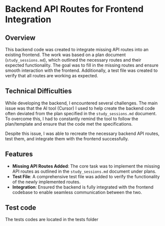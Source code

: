 # Backend API Routes for Frontend Integration

## Overview

This backend code was created to integrate missing API routes into an existing frontend. The work was based on a plan document (`study_sessions.md`), which outlined the necessary routes and their expected functionality. The goal was to fill in the missing routes and ensure smooth interaction with the frontend. Additionally, a test file was created to verify that all routes are working as expected.

## Technical Difficulties

While developing the backend, I encountered several challenges. The main issue was that the AI tool (Cursor) I used to help create the backend code often deviated from the plan specified in the `study_sessions.md` document. To overcome this, I had to constantly remind the tool to follow the plan/template and ensure that the code met the specifications.

Despite this issue, I was able to recreate the necessary backend API routes, test them, and integrate them with the frontend successfully.

## Features

- **Missing API Routes Added**: The core task was to implement the missing API routes as outlined in the `study_sessions.md` document under plans.
- **Test File**: A comprehensive test file was added to verify the functionality of the newly implemented routes.
- **Integration**: Ensured the backend is fully integrated with the frontend codebase to enable seamless communication between the two.

## Test code
The tests codes are located in the tests folder
